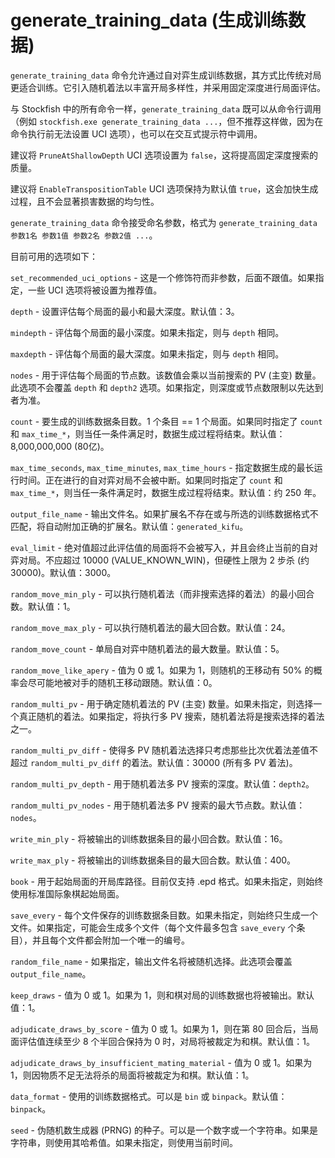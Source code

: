 # generate_training_data (生成训练数据)

`generate_training_data` 命令允许通过自对弈生成训练数据，其方式比传统对局更适合训练。它引入随机着法以丰富开局多样性，并采用固定深度进行局面评估。

与 Stockfish 中的所有命令一样，`generate_training_data` 既可以从命令行调用（例如 `stockfish.exe generate_training_data ...`，但不推荐这样做，因为在命令执行前无法设置 UCI 选项），也可以在交互式提示符中调用。

建议将 `PruneAtShallowDepth` UCI 选项设置为 `false`，这将提高固定深度搜索的质量。

建议将 `EnableTranspositionTable` UCI 选项保持为默认值 `true`，这会加快生成过程，且不会显著损害数据的均匀性。

`generate_training_data` 命令接受命名参数，格式为 `generate_training_data 参数1名 参数1值 参数2名 参数2值 ...`。

目前可用的选项如下：

`set_recommended_uci_options` - 这是一个修饰符而非参数，后面不跟值。如果指定，一些 UCI 选项将被设置为推荐值。

`depth` - 设置评估每个局面的最小和最大深度。默认值：3。

`mindepth` - 评估每个局面的最小深度。如果未指定，则与 `depth` 相同。

`maxdepth` - 评估每个局面的最大深度。如果未指定，则与 `depth` 相同。

`nodes` - 用于评估每个局面的节点数。该数值会乘以当前搜索的 PV (主变) 数量。此选项不会覆盖 `depth` 和 `depth2` 选项。如果指定，则深度或节点数限制以先达到者为准。

`count` - 要生成的训练数据条目数。1 个条目 == 1 个局面。如果同时指定了 `count` 和 `max_time_*`，则当任一条件满足时，数据生成过程将结束。默认值：8,000,000,000 (80亿)。

`max_time_seconds`, `max_time_minutes`, `max_time_hours` - 指定数据生成的最长运行时间。正在进行的自对弈对局不会被中断。如果同时指定了 `count` 和 `max_time_*`，则当任一条件满足时，数据生成过程将结束。默认值：约 250 年。

`output_file_name` - 输出文件名。如果扩展名不存在或与所选的训练数据格式不匹配，将自动附加正确的扩展名。默认值：`generated_kifu`。

`eval_limit` - 绝对值超过此评估值的局面将不会被写入，并且会终止当前的自对弈对局。不应超过 10000 (VALUE_KNOWN_WIN)，但硬性上限为 2 步杀 (约 30000)。默认值：3000。

`random_move_min_ply` - 可以执行随机着法（而非搜索选择的着法）的最小回合数。默认值：1。

`random_move_max_ply` - 可以执行随机着法的最大回合数。默认值：24。

`random_move_count` - 单局自对弈中随机着法的最大数量。默认值：5。

`random_move_like_apery` - 值为 0 或 1。如果为 1，则随机的王移动有 50% 的概率会尽可能地被对手的随机王移动跟随。默认值：0。

`random_multi_pv` - 用于确定随机着法的 PV (主变) 数量。如果未指定，则选择一个真正随机的着法。如果指定，将执行多 PV 搜索，随机着法将是搜索选择的着法之一。

`random_multi_pv_diff` - 使得多 PV 随机着法选择只考虑那些比次优着法差值不超过 `random_multi_pv_diff` 的着法。默认值：30000 (所有多 PV 着法)。

`random_multi_pv_depth` - 用于随机着法多 PV 搜索的深度。默认值：`depth2`。

`random_multi_pv_nodes` - 用于随机着法多 PV 搜索的最大节点数。默认值：`nodes`。

`write_min_ply` - 将被输出的训练数据条目的最小回合数。默认值：16。

`write_max_ply` - 将被输出的训练数据条目的最大回合数。默认值：400。

`book` - 用于起始局面的开局库路径。目前仅支持 .epd 格式。如果未指定，则始终使用标准国际象棋起始局面。

`save_every` - 每个文件保存的训练数据条目数。如果未指定，则始终只生成一个文件。如果指定，可能会生成多个文件（每个文件最多包含 `save_every` 个条目），并且每个文件都会附加一个唯一的编号。

`random_file_name` - 如果指定，输出文件名将被随机选择。此选项会覆盖 `output_file_name`。

`keep_draws` - 值为 0 或 1。如果为 1，则和棋对局的训练数据也将被输出。默认值：1。

`adjudicate_draws_by_score` - 值为 0 或 1。如果为 1，则在第 80 回合后，当局面评估值连续至少 8 个半回合保持为 0 时，对局将被裁定为和棋。默认值：1。

`adjudicate_draws_by_insufficient_mating_material` - 值为 0 或 1。如果为 1，则因物质不足无法将杀的局面将被裁定为和棋。默认值：1。

`data_format` - 使用的训练数据格式。可以是 `bin` 或 `binpack`。默认值：`binpack`。

`seed` - 伪随机数生成器 (PRNG) 的种子。可以是一个数字或一个字符串。如果是字符串，则使用其哈希值。如果未指定，则使用当前时间。
